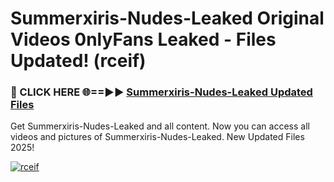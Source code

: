 # Summerxiris-Nudes-Leaked Original Videos 0nlyFans Leaked - Files Updated! (rceif)

<h3>🔴 CLICK HERE 🌐==►► <a href="https://tinyurl.com/yc6ubb5a" rel="nofollow">Summerxiris-Nudes-Leaked Updated Files</a></h3>

Get Summerxiris-Nudes-Leaked and all content. Now you can access all videos and pictures of Summerxiris-Nudes-Leaked. New Updated Files 2025!

[![rceif](https://i.imgur.com/7eu0CRL.gif)](https://tinyurl.com/yc6ubb5a)
